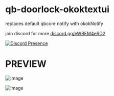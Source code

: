 # qb-doorlock-okoktextui
replaces default qbcore notify with okokNotify

join discord for more [discord.gg/eWBEM4eRD2](https://discord.com/invite/eWBEM4eRD2)

[![Discord Presence](https://lanyard.cnrad.dev/api/703985319774650489)](https://discord.com/users/703985319774650489)

# PREVIEW

![image](https://github.com/kocaka14/qb-doorlock-okoktextui/assets/101359455/294579e4-b014-4041-89cb-54882ef49413)

![image](https://github.com/kocaka14/qb-doorlock-okoktextui/assets/101359455/cc942902-4784-4f40-95e8-c56c9ca81b31)
